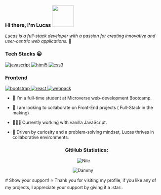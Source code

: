 ### Hi there, I'm Lucas <img src="https://media.giphy.com/media/26Fxy3Iz1ari8oytO/giphy.gif" width="70"></h2>

<p><em>Lucas is a full-stack developer with a passion for creating innovative and user-centric web applications.</em> 🎉 </p>

<div align="right">
  

  </div>
  
  ### Tech Stacks 😀

<p>
  <a href="https://developer.mozilla.org/en-US/docs/Web/JavaScript" target="_blank"> 
    <img src="https://img.shields.io/badge/Javascript-F7DF1E.svg?style=for-the-badge&logo=javascript&logoColor=black"
      alt="javascript"/> 
  </a>
  <a href="https://www.w3.org/html/" target="_blank"> 
    <img src="https://img.shields.io/badge/html-E34F26.svg?style=for-the-badge&logo=html5&logoColor=white"
      alt="html5"/> 
  </a>
  <a href="https://www.w3schools.com/css/" target="_blank">
    <img src="https://img.shields.io/badge/css-1572B6.svg?style=for-the-badge&logo=css3&logoColor=white"
      alt="css3"/>
  </a>
</p>

<h3>Frontend</h3>
<p>
      <a href="https://getbootstrap.com" target="_blank">
    <img src="https://img.shields.io/badge/bootstrap-7952B3.svg?style=for-the-badge&logo=bootstrap&logoColor=white"
      alt="bootstrap"/>
  </a>
  <a href="https://reactjs.org/" target="_blank"> 
    <img src="https://img.shields.io/badge/reactjs-61DAFB.svg?style=for-the-badge&logo=react&logoColor=black"
      alt="react"/> 
  </a>
  <a href="https://webpack.js.org" target="_blank">
    <img src="https://img.shields.io/badge/webpack-8DD6F9.svg?style=for-the-badge&logo=webpack&logoColor=black"
      alt="webpack"/>
  </a>
</p>
<p>

 
- 🔭 I’m a full-time student at Microverse web-development Bootcamp.
- 🌱 I am looking to collaborate on Front-End projects ( Full-Stack in the making)
- 👩🏽‍💻 Currently working with vanilla JavaScript. 
- 🎨 Driven by curiosity and a problem-solving mindset, Lucas thrives in collaborative environments.


  <h3 align="center">GitHub Statistics:</h3>

<p align="center">&nbsp;<img src="https://github-readme-stats.vercel.app/api?username=Godedict&show_icons=true&theme=vue&locale=en" alt="Nile" /></p>

<p align="center"><img src="https://github-readme-streak-stats.herokuapp.com/?user=Godedict&theme=vue-dark" alt="Dammy" /></p>
# Show your support! ⭐
  Thank you for visiting my profile, if you like any of my projects, I appreciate your support by giving it a :star:.
<!--
